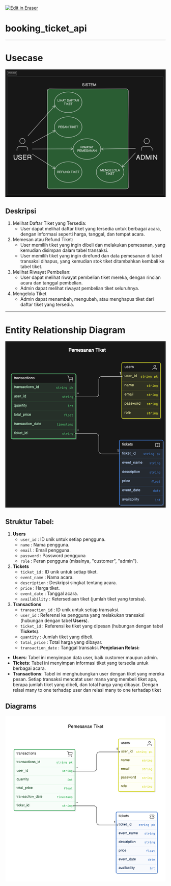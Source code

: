 <p><a target="_blank" href="https://app.eraser.io/workspace/6aDMy6Pd3kag2YfSqosl" id="edit-in-eraser-github-link"><img alt="Edit in Eraser" src="https://firebasestorage.googleapis.com/v0/b/second-petal-295822.appspot.com/o/images%2Fgithub%2FOpen%20in%20Eraser.svg?alt=media&amp;token=968381c8-a7e7-472a-8ed6-4a6626da5501"></a></p>

# booking_ticket_api
---

# Usecase
![image.png](/.eraser/6aDMy6Pd3kag2YfSqosl___GMY2RuqK0IPflq2gOsHndj7Er3O2___tErTymT_nmmxMYOg2ynAh.png "image.png")

## **Deskripsi**
1. Melihat Daftar Tiket yang Tersedia:
    - User dapat melihat daftar tiket yang tersedia untuk berbagai acara, dengan informasi seperti harga, tanggal, dan tempat acara.
2. Memesan atau Refund Tiket:
    - User memilih tiket yang ingin dibeli dan melakukan pemesanan, yang kemudian disimpan dalam tabel transaksi.
    - User memilih tiket yang ingin direfund dan data pemesanan di tabel transaksi dihapus, yang kemudian stok tiket ditambahkan kembali ke tabel tiket.
3. Melihat Riwayat Pembelian:
    - User dapat melihat riwayat pembelian tiket mereka, dengan rincian acara dan tanggal pembelian.
    - Admin dapat melihat riwayat pembelian tiket seluruhnya.
4. Mengelola Tiket
    - Admin dapat menambah, mengubah, atau menghapus tiket dari daftar tiket yang tersedia.
---

# **Entity Relationship Diagram**
![image.png](/.eraser/6aDMy6Pd3kag2YfSqosl___GMY2RuqK0IPflq2gOsHndj7Er3O2___jgfQDmNpEl4ZdqnY0KqJU.png "image.png")

## Struktur Tabel:
1. **Users**
    - `user_id` : ID unik untuk setiap pengguna.
    - `name` : Nama pengguna.
    - `email` : Email pengguna.
    - `﻿password` : Password pengguna
    - `role` : Peran pengguna (misalnya, "customer", "admin").
2. **Tickets**
    - `ticket_id` : ID unik untuk setiap tiket.
    - `event_name` : Nama acara.
    - `description` : Deskripsi singkat tentang acara.
    - `price` : Harga tiket.
    - `event_date` : Tanggal acara.
    - `availability` : Ketersediaan tiket (jumlah tiket yang tersisa).
3. **Transactions**
    - `transaction_id` : ID unik untuk setiap transaksi.
    - `user_id` : Referensi ke pengguna yang melakukan transaksi (hubungan dengan tabel **Users**).
    - `ticket_id` : Referensi ke tiket yang dipesan (hubungan dengan tabel **Tickets**).
    - `quantity` : Jumlah tiket yang dibeli.
    - `total_price` : Total harga yang dibayar.
    - `transaction_date` : Tanggal transaksi.
**Penjelasan Relasi:**

- **Users**: Tabel ini menyimpan data user, baik customer maupun admin.
- **Tickets**: Tabel ini menyimpan informasi tiket yang tersedia untuk berbagai acara.
- **Transactions**: Tabel ini menghubungkan user dengan tiket yang mereka pesan. Setiap transaksi mencatat user mana yang membeli tiket apa, berapa jumlah tiket yang dibeli, dan total harga yang dibayar. Dengan relasi many to one terhadap user dan relasi many to one terhadap tiket



<!-- eraser-additional-content -->
## Diagrams
<!-- eraser-additional-files -->
<a href="/README-Pemesanan Tiket-1.eraserdiagram" data-element-id="UxCTGk8KJqQ4kl_ho05Qh"><img src="/.eraser/6aDMy6Pd3kag2YfSqosl___GMY2RuqK0IPflq2gOsHndj7Er3O2___---diagram----68f2218afeab95349836e9cc8bdb0ac0-Pemesanan-Tiket.png" alt="" data-element-id="UxCTGk8KJqQ4kl_ho05Qh" /></a>
<!-- end-eraser-additional-files -->
<!-- end-eraser-additional-content -->
<!--- Eraser file: https://app.eraser.io/workspace/6aDMy6Pd3kag2YfSqosl --->